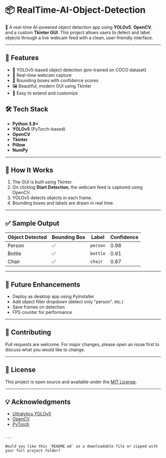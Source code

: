 
# 📦 RealTime-AI-Object-Detection

🎯 A real-time AI-powered object detection app using **YOLOv5**, **OpenCV**, and a custom **Tkinter GUI**. This project allows users to detect and label objects through a live webcam feed with a clean, user-friendly interface.

---

## 🚀 Features

- 🧠 YOLOv5-based object detection (pre-trained on COCO dataset)
- 🎥 Real-time webcam capture
- 🔲 Bounding boxes with confidence scores
- 🖼️ Beautiful, modern GUI using Tkinter
- 🧩 Easy to extend and customize



## 🛠️ Tech Stack

- **Python 3.8+**
- **YOLOv5** (PyTorch-based)
- **OpenCV**
- **Tkinter**
- **Pillow**
- **NumPy**

---


## 🧠 How It Works

1. The GUI is built using Tkinter.
2. On clicking **Start Detection**, the webcam feed is captured using OpenCV.
3. YOLOv5 detects objects in each frame.
4. Bounding boxes and labels are drawn in real time.

---

## ✅ Sample Output

| Object Detected | Bounding Box | Label    | Confidence |
| --------------- | ------------ | -------- | ---------- |
| Person          | ✅            | `person` | 0.98       |
| Bottle          | ✅            | `bottle` | 0.91       |
| Chair           | ✅            | `chair`  | 0.87       |

---

## 🧩 Future Enhancements

* Deploy as desktop app using PyInstaller
* Add object filter dropdown (detect only "person", etc.)
* Save frames on detection
* FPS counter for performance

---

## 🤝 Contributing

Pull requests are welcome. For major changes, please open an issue first to discuss what you would like to change.

---

## 📄 License

This project is open source and available under the [MIT License](LICENSE).

---

## 💡 Acknowledgments

* [Ultralytics YOLOv5](https://github.com/ultralytics/yolov5)
* [OpenCV](https://opencv.org/)
* [PyTorch](https://pytorch.org/)

```

---

Would you like this `README.md` as a downloadable file or zipped with your full project folder?
```
